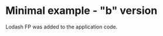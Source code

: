 Minimal example - "b" version
=============================

Lodash FP was added to the application code.
